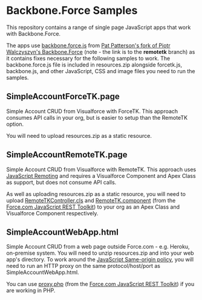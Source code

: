 Backbone.Force Samples
======================

This repository contains a range of single page JavaScript apps that work with Backbone.Force.

The apps use [backbone.force.js](https://github.com/metadaddy-sfdc/Backbone.Force/blob/remotetk/backbone.force.js) from [Pat Patterson's fork of Piotr Walczyszyn's Backbone.Force](https://github.com/metadaddy-sfdc/Backbone.Force/tree/remotetk) (note - the link is to the **remotetk** branch) as it contains fixes necessary for the following samples to work. The backbone.force.js file is included in resources.zip alongside forcetk.js, backbone.js, and other JavaScript, CSS and image files you need to run the samples.

SimpleAccountForceTK.page
-------------------------

Simple Account CRUD from Visualforce with ForceTK. This approach consumes API calls in your org, but is easier to setup than the RemoteTK option.

You will need to upload resources.zip as a static resource.

SimpleAccountRemoteTK.page
--------------------------

Simple Account CRUD from Visualforce with RemoteTK. This approach uses [JavaScript Remoting](http://www.salesforce.com/us/developer/docs/pages/Content/pages_js_remoting.htm) and requires a Visualforce Component and Apex Class as support, but does not consume API calls.

As well as uploading resources.zip as a static resource, you will need to upload [RemoteTKController.cls](https://github.com/developerforce/Force.com-JavaScript-REST-Toolkit/blob/master/RemoteTKController.cls) and [RemoteTK.component](https://github.com/developerforce/Force.com-JavaScript-REST-Toolkit/blob/master/RemoteTK.component) (from the [Force.com JavaScript REST Toolkit](https://github.com/developerforce/Force.com-JavaScript-REST-Toolkit)) to your org as an Apex Class and Visualforce Component respectively.


SimpleAccountWebApp.html
------------------------

Simple Account CRUD from a web page outside Force.com - e.g. Heroku, on-premise system. You will need to unzip resources.zip  and into your web app's directory. To work around the [JavaScript Same-origin policy](https://developer.mozilla.org/en-US/docs/JavaScript/Same_origin_policy_for_JavaScript), you will need to run an HTTP proxy on the same protocol/host/port as SimpleAccountWebApp.html.

You can use [proxy.php](https://github.com/developerforce/Force.com-JavaScript-REST-Toolkit/blob/master/proxy.php) (from the [Force.com JavaScript REST Toolkit](https://github.com/developerforce/Force.com-JavaScript-REST-Toolkit)) if you are working in PHP.